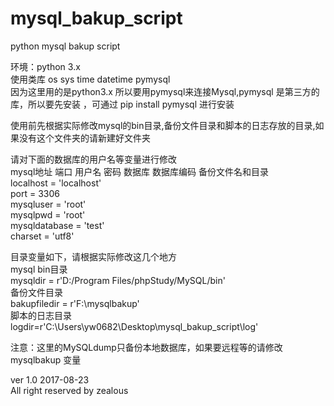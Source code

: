 # mysql_bakup_script
python mysql bakup script

环境：python 3.x <br/>
使用类库 os sys time datetime pymysql<br/>
因为这里用的是python3.x 所以要用pymysql来连接Mysql,pymysql 是第三方的库，所以要先安装 ，可通过 pip install pymysql 进行安装<br/>

使用前先根据实际修改mysql的bin目录,备份文件目录和脚本的日志存放的目录,如果没有这个文件夹的请新建好文件夹<br/>

请对下面的数据库的用户名等变量进行修改<br/>
mysql地址 端口 用户名 密码 数据库 数据库编码 备份文件名和目录<br/>
localhost = 'localhost'<br/>
port = 3306<br/>
mysqluser = 'root'<br/>
mysqlpwd = 'root'<br/>
mysqldatabase = 'test'<br/>
charset = 'utf8'<br/>

目录变量如下，请根据实际修改这几个地方<br/>
mysql bin目录 <br/>
mysqldir = r'D:/Program Files/phpStudy/MySQL/bin'<br/>
备份文件目录<br/>
bakupfiledir = r'F:\mysqlbakup'<br/>
脚本的日志目录<br/>
logdir=r'C:\Users\yw0682\Desktop\mysql_bakup_script\log'<br/>


注意：这里的MySQLdump只备份本地数据库，如果要远程等的请修改 mysqlbakup 变量<br/>

ver 1.0 2017-08-23<br/>
All right reserved by zealous<br/>

